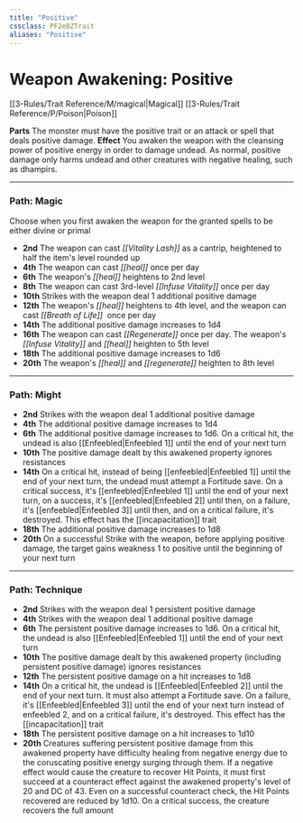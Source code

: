 ```yaml
---
title: "Positive"
cssclass: PF2eBZTrait
aliases: "Positive"
---
```


# Weapon Awakening: Positive
[[3-Rules/Trait Reference/M/magical|Magical]]  [[3-Rules/Trait Reference/P/Poison|Poison]] 

**Parts** The monster must have the positive trait or an attack or spell that deals positive damage.
**Effect** You awaken the weapon with the cleansing power of positive energy in order to damage undead. As normal, positive damage only harms undead and other creatures with negative healing, such as dhampirs.

* * *

### Path: Magic  
Choose when you first awaken the weapon for the granted spells to be either divine or primal

*   **2nd** The weapon can cast _[[Vitality Lash]]_ as a cantrip, heightened to half the item's level rounded up
*   **4th** The weapon can cast _[[heal]]_ once per day
*   **6th** The weapon's _[[heal]]_ heightens to 2nd level
*   **8th** The weapon can cast 3rd-level _[[Infuse Vitality]]_ once per day
*   **10th** Strikes with the weapon deal 1 additional positive damage
*   **12th** The weapon's _[[heal]]_ heightens to 4th level, and the weapon can cast _[[Breath of Life]]_  once per day
*   **14th** The additional positive damage increases to 1d4
*   **16th** The weapon can cast _[[Regenerate]]_ once per day. The weapon's _[[Infuse Vitality]]_ and _[[heal]]_ heighten to 5th level
*   **18th** The additional positive damage increases to 1d6
*   **20th** The weapon's _[[heal]]_ and _[[regenerate]]_ heighten to 8th level

* * *

### Path: Might
*   **2nd** Strikes with the weapon deal 1 additional positive damage
*   **4th** The additional positive damage increases to 1d4
*   **6th** The additional positive damage increases to 1d6. On a critical hit, the undead is also [[Enfeebled|Enfeebled 1]] until the end of your next turn
*   **10th** The positive damage dealt by this awakened property ignores resistances
*   **14th** On a critical hit, instead of being [[enfeebled|Enfeebled 1]] until the end of your next turn, the undead must attempt a Fortitude save. On a critical success, it's [[enfeebled|Enfeebled 1]] until the end of your next turn, on a success, it's [[enfeebled|Enfeebled 2]] until then, on a failure, it's [[enfeebled|Enfeebled 3]] until then, and on a critical failure, it's destroyed. This effect has the [[incapacitation]] trait
*   **18th** The additional positive damage increases to 1d8
*   **20th** On a successful Strike with the weapon, before applying positive damage, the target gains weakness 1 to positive until the beginning of your next turn

* * *

### Path: Technique
*   **2nd** Strikes with the weapon deal 1 persistent positive damage
*   **4th** Strikes with the weapon deal 1 additional positive damage
*   **6th** The persistent positive damage increases to 1d6. On a critical hit, the undead is also [[Enfeebled|Enfeebled 1]] until the end of your next turn
*   **10th** The positive damage dealt by this awakened property (including persistent positive damage) ignores resistances
*   **12th** The persistent positive damage on a hit increases to 1d8
*   **14th** On a critical hit, the undead is [[Enfeebled|Enfeebled 2]] until the end of your next turn. It must also attempt a Fortitude save. On a failure, it's [[Enfeebled|Enfeebled 3]] until the end of your next turn instead of enfeebled 2, and on a critical failure, it's destroyed. This effect has the [[incapacitation]] trait
*   **18th** The persistent positive damage on a hit increases to 1d10
*   **20th** Creatures suffering persistent positive damage from this awakened property have difficulty healing from negative energy due to the coruscating positive energy surging through them. If a negative effect would cause the creature to recover Hit Points, it must first succeed at a counteract effect against the awakened property's level of 20 and DC of 43. Even on a successful counteract check, the Hit Points recovered are reduced by 1d10. On a critical success, the creature recovers the full amount